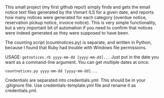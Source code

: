 This small project (my first github repo!) simply finds and gets the email notice text files generated by the Vsmart ILS for a given date, and reports how many notices were generated for each category (overdue notice, reservation pickup notice, invoice notice). This is very simple functionality, but a very important bit of automation if you need to confirm that notices were indeed generated as they were supposed to have been.

The counting script (countnotices.py) is separate, and written in Python, because I found that Ruby had trouble with Windows file permissions.

USAGE: `getnotices.rb yyyy-mm-dd [yyyy-mm-dd]...`
Just put in the date you want as a command-line argument. You can get multiple dates at once.

`countnotices.py yyyy-mm-dd [yyyy-mm-dd]...`

Credentials are separated into credentials.yml. This should be in your .gitignore file. Use credentials-template.yml file and rename it as credentials.yml.